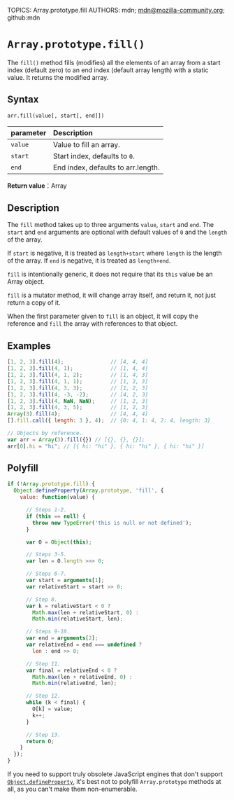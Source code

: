 TOPICS: Array.prototype.fill
AUTHORS: mdn; mdn@mozilla-community.org; github:mdn

# `Array.prototype.fill()`

The `fill()` method fills (modifies) all the elements of an array from a start index (default zero)
to an end index (default array length) with a static value. It returns the modified array.

## Syntax

```html
arr.fill(value[, start[, end]])
```

| parameter | Description |
| :-- | :-- |
| `value` | Value to fill an array. |
| `start` | Start index, defaults to `0`. |
| `end` | End index, defaults to arr.length. |

**Return value**：Array

## Description

The `fill` method takes up to three arguments `value`, `start` and `end`. The `start` and `end`
arguments are optional with default values of `0` and the `length` of the array.

If `start` is negative, it is treated as `length+start` where `length` is the length of the array.
If `end` is negative, it is treated as `length+end`.

`fill` is intentionally generic, it does not require that its `this` value be an Array object.

`fill` is a mutator method, it will change array itself, and return it, not just return a copy of it.

When the first parameter given to `fill` is an object, it will copy the reference and `fill` the
array with references to that object.

## Examples

```javascript
[1, 2, 3].fill(4);               // [4, 4, 4]
[1, 2, 3].fill(4, 1);            // [1, 4, 4]
[1, 2, 3].fill(4, 1, 2);         // [1, 4, 3]
[1, 2, 3].fill(4, 1, 1);         // [1, 2, 3]
[1, 2, 3].fill(4, 3, 3);         // [1, 2, 3]
[1, 2, 3].fill(4, -3, -2);       // [4, 2, 3]
[1, 2, 3].fill(4, NaN, NaN);     // [1, 2, 3]
[1, 2, 3].fill(4, 3, 5);         // [1, 2, 3]
Array(3).fill(4);                // [4, 4, 4]
[].fill.call({ length: 3 }, 4);  // {0: 4, 1: 4, 2: 4, length: 3}

// Objects by reference.
var arr = Array(3).fill({}) // [{}, {}, {}];
arr[0].hi = "hi"; // [{ hi: "hi" }, { hi: "hi" }, { hi: "hi" }]
```

## Polyfill

```javascript
if (!Array.prototype.fill) {
  Object.defineProperty(Array.prototype, 'fill', {
    value: function(value) {

      // Steps 1-2.
      if (this == null) {
        throw new TypeError('this is null or not defined');
      }

      var O = Object(this);

      // Steps 3-5.
      var len = O.length >>> 0;

      // Steps 6-7.
      var start = arguments[1];
      var relativeStart = start >> 0;

      // Step 8.
      var k = relativeStart < 0 ?
        Math.max(len + relativeStart, 0) :
        Math.min(relativeStart, len);

      // Steps 9-10.
      var end = arguments[2];
      var relativeEnd = end === undefined ?
        len : end >> 0;

      // Step 11.
      var final = relativeEnd < 0 ?
        Math.max(len + relativeEnd, 0) :
        Math.min(relativeEnd, len);

      // Step 12.
      while (k < final) {
        O[k] = value;
        k++;
      }

      // Step 13.
      return O;
    }
  });
}
```

If you need to support truly obsolete JavaScript engines that don't support [`Object.defineProperty`](/en/webfrontend/Object.defineProperty),
it's best not to polyfill `Array.prototype` methods at all, as you can't make them non-enumerable.
